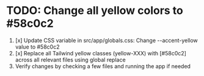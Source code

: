 # TODO: Change all yellow colors to #58c0c2

1. [x] Update CSS variable in src/app/globals.css: Change --accent-yellow value to #58c0c2
2. [x] Replace all Tailwind yellow classes (yellow-XXX) with [#58c0c2] across all relevant files using global replace
3. Verify changes by checking a few files and running the app if needed
